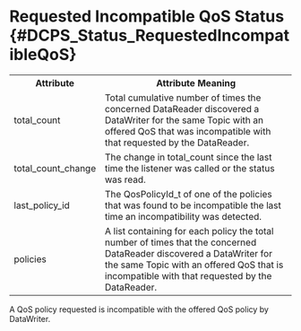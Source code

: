 Requested Incompatible QoS Status              {#DCPS_Status_RequestedIncompatibleQoS}
=================================


<table>
    <tr>
        <th>Attribute</th>
        <th>Attribute Meaning</th>
    </tr>
    <tr>
        <td>total_count</td>
        <td>Total cumulative number of times the concerned DataReader
            discovered a DataWriter for the same Topic with an offered QoS that
            was incompatible with that requested by the DataReader.</td>
    </tr>
    <tr>
        <td>total_count_change</td>
        <td>The change in total_count since the last time the listener was called or
            the status was read.</td>
    </tr>
    <tr>
        <td>last_policy_id</td>
        <td>The QosPolicyId_t of one of the policies that was found to be
            incompatible the last time an incompatibility was detected.</td>
    </tr>
    <tr>
        <td>policies</td>
        <td>A list containing for each policy the total number of times that the
            concerned DataReader discovered a DataWriter for the same Topic
            with an offered QoS that is incompatible with that requested by the
            DataReader.</td>
    </tr>
</table>

A QoS policy requested is incompatible with the offered QoS policy by DataWriter.
